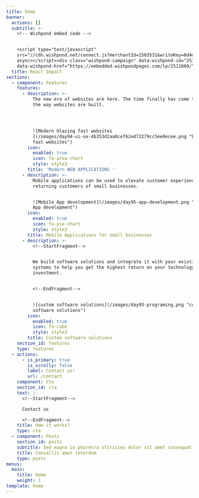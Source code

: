 ```yaml
---
title: home
banner:
  actions: []
  subtitle: >-
    <!-- Wishpond embed code -->


    <script type="text/javascript"
    src="//cdn.wishpond.net/connect.js?merchantId=1503531&writeKey=6d4d2766e318"
    async></script><div class="wishpond-campaign" data-wishpond-id="2511669"
    data-wishpond-href="https://embedded.wishpondpages.com/lp/2511669/"></div>
  title: React Impact
sections:
  - component: Features
    features:
      - description: >-
          The new era of websites are here. The time finally has come to change
          the way websites are built. 




          ![Modern blazing fast websites
          ](/images/day94-ui-ux-4b353d2aa0cef62ed72279cc5ee0ecee.png "blazing
          fast websites")
        icon:
          enabled: true
          icon: fa-area-chart
          style: style3
        title: 'Modern WEB APPLICATIONS '
      - description: >-
          Mobile applications can be used to elevate customer experience for
          returning customers of small businesses.


          ![Mobile App development](/images/day95-app-development.png "Mobile
          App development")
        icon:
          enabled: true
          icon: fa-pie-chart
          style: style3
        title: Mobile Applications for small businesses
      - description: >-
          <!--StartFragment-->


          We build software solutions and integrate it with your existing
          systems to help you get the highest return on your technology
          investment.


          <!--EndFragment-->


          ![custom software solutions](/images/day93-programing.png "custom
          software solutions")
        icon:
          enabled: true
          icon: fa-cube
          style: style3
        title: Custom software solutions
    section_id: features
    type: features
  - actions:
      - is_primary: true
        is_scrolly: false
        label: Contact us!
        url: /contact
    component: Cta
    section_id: cta
    text: |-
      <!--StartFragment-->

      Contact us

      <!--EndFragment-->
    title: How it works?
    type: cta
  - component: Posts
    section_id: posts
    subtitle: Sed magna in pharetra ultricies dolor sit amet consequat adipiscing lorem.
    title: Convallis amet interdum
    type: posts
menus:
  main:
    title: Home
    weight: 1
template: home
---
```

